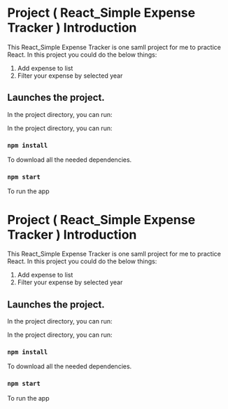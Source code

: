 # Project ( React_Simple Expense Tracker ) Introduction

This React_Simple Expense Tracker is one samll project for me to practice React. In this project you could do the below things:

1. Add expense to list
2. Filter your expense by selected year

## Launches the project.

In the project directory, you can run:

In the project directory, you can run:

### `npm install`

To download all the needed dependencies.

### `npm start`

To run the app
# Project ( React_Simple Expense Tracker ) Introduction

This React_Simple Expense Tracker is one samll project for me to practice React. In this project you could do the below things:

1. Add expense to list
2. Filter your expense by selected year

## Launches the project.

In the project directory, you can run:

In the project directory, you can run:

### `npm install`

To download all the needed dependencies.

### `npm start`

To run the app
